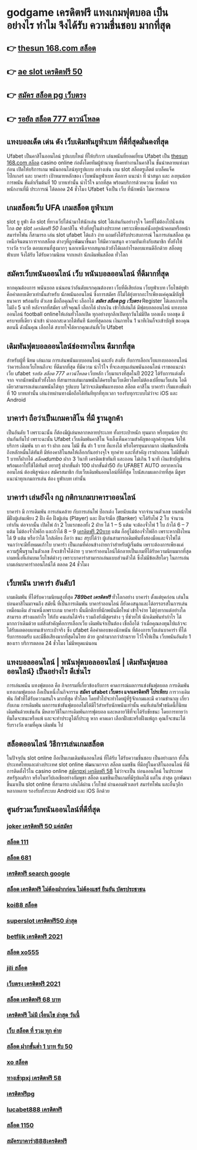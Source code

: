 # godgame เครดิตฟรี แทงเกมฟุตบอล  เป็นอย่างไร ทำไม จึงได้รับ ความชื่นชอบ มากที่สุด

## 👉 [thesun 168.com สล็อต](https://bio.link/tisawago)
## 👉 [ae slot เครดิตฟรี 50](https://mabet.net/credit-free-100/)
## 👉 [สมัคร สล็อต pg เว็บตรง](https://mabet.net/register/)
## 👉 [รอยัล สล็อต 777 ดาวน์โหลด](https://member.mabet.net/?action=login)

## แทงบอลเด็ด เด่น ดัง เว็บเดิมพันยูฟ่าเบท ที่ดีที่สุดมั่นคงที่สุด

Ufabet  เป็นคาสิโนออนไลน์ รูปแบบใหม่ ที่ให้บริการ เล่นพนันที่ยอดเยี่ยม Ufabet เป็น [thesun 168.com สล็อต](https://mabet.net/credit-free-100/) casino online   ก่อตั้งโดยทีมผู้ชำนาญ ที่เคยทำงานในคาสิโน  ชั้นนำหลายแห่งมาก่อน เปิดให้บริการเกม พนันออนไลน์ทุกรูปแบบ อย่างเช่น เกม slot สล็อตรูเล็ตต์ แบล็คแจ็ค  โป๊กเกอร์ และ บาคาร่า เป้าหมายหลักของ เว็บพนันยูฟ่าเบท  คือการ แนะนำ ที่ น่าสนุก และ ลงทุนน้อย การพนัน ขั้นต่ำเริ่มต้นที่ 10 บาทเท่านั้น น่าไว้ใจ มากที่สุด พร้อมบริการด้วยความ ซื่อสัตย์  จากพนักงานที่มี ประการณ์ ได้ตลอด 24 ชั่วโมง Ufabet  จึงเป็น เว็บ ที่นักพนัก  ไม่ควรพลาด

##  เกมสล็อตเว็บ UFA  เกมสล็อต  ยูฟ่าเบท

 slot ยู ยูฟ่า คือ  slot ที่ทางเว็ปได้นำมาให้นักเล่น slot  ได้เล่นกันอย่างจุใจ โดยที่ไม่ต้องไปนั่งเล่นไกล *ae slot เครดิตฟรี 50* ถึงคาสิโน จริงที่อยู่ในต่างประเทศ เพราะเพียงแค่นั่งอยู่หน้าคอมหรือหน้า สมาร์ทโฟน ก็สามารถ เล่น slot ufabet  ได้แล้ว  ง่าย  แถมยังได้รับประสบการณ์ ในการเล่นสล็อต สุดเหนือจินตนาการจากสล็อต ต่างๆที่ถูกพัฒนาขึ้นมา ให้มีความสนุก ความบันเทิงกับสมาชิก   ทั้งยังให้รางวัล รางวัล ตอบแทนที่สูงมากๆ นอกเหนือจากสนุกแล้วยังได้ผลกำไรตอบแทนดีอีกด้วย สล็อตยูฟ่าเบท  จึงได้รับ ได้รับความนิยม จากเหล่า นักเดิมพันสล็อต  ทั่วโลก 


## สมัครเว็บพนันออนไลน์  เว็บ พนันบอลออนไลน์ ที่ดีมากที่สุด 

หากคุณต้องการ    พนันบอล  แน่นอนว่าอันดับแรกคุณต้องหา เว็บที่ดีเสียก่อน  เว็บยูฟ่าเบท เว็บไซต์ยูฟ่าคือคำตอบเดียวเท่านั้นสำหรับ นักพนันออนไลน์  ซึ่งการสมัคร ก็ไม่ได้ยุ่งยากอะไรเพียงแค่คุณมีบัญชีธนาคาร พร้อมกับ ตัวเลข  มือถือคุณก็จะ เลือกได้ ***สมัคร สล็อต pg เว็บตรง***  Register ได้เลยภายในไม่ถึง 5 นาที หลังจากที่สมัคร เสร็จคุณก็ เลือกได้ ฝากเงิน เข้าไปเล่นได้ มีฟุตบอลออนไลน์ แทงบอลออนไลน์ football onlineให้เล่นทั่วโลกเปิด ทุกอย่างทุกลีกเปิดทุกวันไม่มีปิด  บอลเต็ง  บอลชุด มีครบจบที่เดียว   นำเข้า   นำออกสะดวกได้ทันที  น้อยที่สุดถอน เงินภายใน 1 นาทีเงินก็จะเข้าบัญชี ของคุณ ตอนนี้ ดังนั้นคุณ เลือกได้ สบายใจได้หากคุณเล่นที่เว็บ Ufabet 

##  เดิมพันฟุตบอลออนไลน์ช่องทางไหน ดีมากที่สุด

สำหรับผู้ที่ นิยม เล่นเกม การเล่นพนันแบบออนไลน์ และยัง สงสัย กับการเลือกเว็บแทงบอลออนไลน์ ว่าควรเลือกเว็บไหนถึงจะ ที่ดีมากที่สุด  ที่มีความ น่าไว้ใจ ที่จะลงทุนเล่นพนันออนไลน์ เราขอแนะนำเว็บ  ufabet *รอยัล สล็อต 777 ดาวน์โหลด* เว็บหลัก  เว็บมาแรงที่สุดในปี 2022 ได้รับการแต่งตั้งจาก จากนักพนันทั่วทั้งโลก ที่สามารถเล่นเกมพนันได้ครบในเว็บเดียวโดยไม่ต้องเปลี่ยนเว็บเล่น ไอดีเดียวสามารถเล่นเกมพนันได้ทุก รูปแบบ ไม่ว่าจะเดิมพันแทงบอล สล็อต คาสิโน บาคาร่า เริ่มแทงขั้นต่ำที่ 10 บาทเท่านั้น เล่นง่ายผ่านทางมือถือได้ทันทีทุกที่ทุกเวลา รองรับทุกระบบไม่ว่าจะ  iOS และ Android 


##  บาคาร่า ถือว่าเป็นเกมคาสิโน ที่มี  ฐานลูกค้า

เป็นอันดับ 1 เพราะฉะนั้น  ก็ต้องมีผู้เล่นหลากหลายประเภท ทั้งกระเป๋าหนัก ทุนมาก หรือทุนน้อย ประปนกันกันไป เพราะฉะนั้น Ufabet เว็บเดิมพันคาสิโน   จึงเล็งเห็นความสำคัญของลูกค้าทุกคน จึงให้บริการ เดิมพัน  บา คา ร่า ฝาก ถอน ไม่มี ขั้น ต่ํา  1 บาท ก็แทงได้ หรือใครทุนมากมาก เดิมพันหลักพัน ถึงหลักหมื่นได้ทันที มีห้องคาสิโนสดให้เลือกกันอย่างจุใจ ทุกค่าย และที่สำคัญ เราฝากถอน ไม่มีขั้นต่ำ 1 บาทก็ฝากได้ *สล็อตdumbo* ฝาก 3 วินาที เครดิตเข้าทันที และถอน ไม่เกิน 1 นาที เงินเข้าบัญชีท่าน พร้อมเอาไปใช้ได้ทันที อยากรู้  ฝากขั้นต่ำ 100 ฝากขั้นต่ำ50 กับ UFABET AUTO อยากหาเงินออนไลน์ ต้องพิสูจน์เอง สมัครสมาชิก กับเว็บเดิมพันออนไลน์ที่ดีที่สุด โบนัสเกมแตกง่ายที่สุด มีสูตรแนะนำทุกเกมการเล่น ต้อง  ยูฟ่าเบท  เท่านั้น

## บาคาร่า เล่นยังไง กฎ กติกาเกมบาคาราออนไลน์

บาคาร่า มี  การเดิมพัน  การเล่นคล้าย กับการเล่นไพ่ ป๊อกเด้ง โดยนับแต้ม จากจำนวนตัวเลข บนหน้าไพ่ มีฝั่งผู้เล่นเพียง 2 ฝั่ง คือ ฝั่งผู้เล่น (Player)  และ ฝั่งเจ้ามือ (Banker) จะได้รับไพ่ 2 ใบ จำนวน เท่ากัน  ต่อจากนั้น  เปิดไพ่ ถ้า 2 ใบแรกของทั้ง 2 ฝ่าย ได้ 1 – 5 แต้ม จะต้องจั่วไพ่ 1 ใบ ถ้าได้ 6 – 7 แต้ม ไม่ต้องจั่วไพ่อีก  และถ้าได้ 8 – 9 [เครดิตฟรี 20บาท](https://mabet.net/20-free-100/) แต้ม ก็อยู่ไม่ต้องจั่วไพ่อีก เพราะหากฝั่งไหน ได้ 9 แต้ม หรือว่าได้ ใกล้เคียง ถือว่า ชนะ สรุปได้ว่า ผู้เล่นสามารถเดิมพันทั้งสองมือและจั่วไพ่ได้จนกว่าจะมีทั้งหมดเก้าใบ บาคาร่า  เป็นเกมที่ค่อนข้างง่ายกว่าสำหรับผู้เริ่มต้น เพราะต้องการเพียงแค่ความรู้พื้นฐานในตัวเลข ก็จะเข้าใจได้ง่าย ๆ บาคาร่าออนไลน์ได้กลายเป็นเกมที่ได้รับความนิยมมากที่สุดเกมหนึ่งที่เล่นบนเว็บไซต์ต่างๆ เพราะบาคาร่าสามารถเล่นแบบส่วนตัวได้ ซึ่งไม่มีข้อเสียใดๆ ในการเล่นเกมเล่นบาคาร่าออนไลน์ได้  ตลอด 24 ชั่วโมง

## เว็บพนัน  บาคาร่า อันดับ1

เกมเดิมพัน ที่ได้รับความนิยมสูงที่สุด ***789bet เครดิตฟรี*** ทั่วโลกอย่าง  บาคาร่า ตั้งแต่ยุคก่อน เล่นในบ่อนคาสิโนมาจนถึง สมัยนี้ ที่เป็นการเดิมพัน บาคาร่าออนไลน์ ก็ยังคงสนุกและได้อรรถรสในการเล่นเหมือนเดิม ส่วนหนึ่งเพราะเกม บาคาร่า นั้นมีกติกาที่นักพนันมือใหม่  เข้าใจง่าย ไม่ยุ่งยากแต่อย่างใด  สามารถ สร้างผลกำไร ให้กับ คนเล่นได้จริง  รวมถึงยังมีสูตรต่าง ๆ ที่ช่วยให้ นักเดิมพันทำกำไร ได้มากกว่าเดิมด้วย แต่สิ่งสำคัญคือการเลือกเว็บ เดิมพันจำเป็นต้อง เชื่อถือได้ ว่าเมื่อคุณลงทุนไปแล้วจะ ได้รับผลตอบแทนเข้ากระเป๋าจริง ซึ่ง  ufabet  คือคำตอบของนักพนัน ที่ต้องการเว็บเล่นบาคาร่า ที่ได้ รับการยอมรับ และมีชื่อเสียงมากที่สุดในไทย ด้วย ลูกค้ามากกว่าล้านราย ไว้ใจให้เป็น เว็บพนันอันดับ 1 ของเรา บริการตลอด 24 ชั่วโมง ไม่มีหยุดแน่นอน

## แทงบอลออนไลน์ | พนันฟุตบอลออนไลน์ | เดิมพันฟุตบอลออนไลน์} เป็นอย่างไร  ดีเช่นไร

 การเล่นพนัน  แทงฟุตบอล คือ กิจกรรมที่เกี่ยวข้องกับการ  คาดการณ์ผลการแข่งขันฟุตบอล การเดิมพัน แทงเกมฟุตบอล  ถือเป็นหนึ่งในกิจกรรม **สมัคร ufabet เว็บตรง แจกเครดิตฟรี โปรเพียบ** การวางเดิมพัน กีฬาที่ได้รับความสนใจ มากที่สุด ทั่วโลก โดยทั่วไปจะทำโดยผู้ที่รู้จักเกมและมี ความชำนาญ เกี่ยวกับเกม การเดิมพัน ผลการแข่งขันฟุตบอลไม่ได้มีไว้สำหรับนักพนันเท่านั้น คนที่เล่นกีฬาชนิดนี้ก็นิยมเดิมพันด้วยเช่นกัน มีหลายวิธีในการเดิมพันการฟุตบอล และหลายวิธีที่จะได้รับชัยชนะ โดยการทายว่า ทีมใดจะชนะหรือแพ้ และจะทำประตูได้กี่ประตู หาก คาดเดา เลือกฝั่งชะหรือฝั่งแพ้ถูก คุณก็จะชนะได้ รับรางวัล ตามที่คุณ เดิมพัน ไป

## สล็อตออนไลน์ วิธีการเล่นเกมสล็อต

ในปัจจุบัน  slot online ถือเป็นเกมเดิมพันออนไลน์  ที่ได้รับ ได้รับความชื่นชอบ เป็นอย่างมาก ทั้งในประเทศไทยและต่างประเทศ slot online พัฒนามาจาก สล็อต  แมชชีน ที่มีอยู่ในคาสิโนออนไลน์   ที่มีการติดตั้งไว้ใน casino online  [สมัครpxj เครดิตฟรี 58](https://mabet.net/)  ไม่ว่าจะเป็น บ่อนออนไลน์ ในประเทศสหรัฐอเมริกา หรือในทวีปเอเชียอย่างกัมพูชา สล็อต  แมชชีนเป็นเกมที่มีรูปผลไม้ แต่ใน ล่าสุด ถูกพัฒนาขึ้นมาเป็น  slot online  ที่สามารถ เล่นได้ผ่าน เว็บไซต์  ผ่านคอมพิวเตอร์  สมาร์ทโฟน  และอื่นๆอีกหลากหลาย  รองรับทั้งระบบ Android และ iOS อีกด้วย

## ศูนย์รวมเว็บพนันออนไลน์ที่ดีที่สุด

### [joker เครดิตฟรี 50 แค่สมัคร](https://atom.io/themes/MABET.net%20โบนัสเยอะที่สุด%20superslot%20เครดิตฟรี%2030%20ยืนยันเบอร์%20008%20สล็อต%20ฝาก%2020%20รับ%20100%20แตกหนัก)
### [สล็อต 111](https://atom.io/themes/MABET.net%20โบนัสเยอะที่สุด%20superslot1234%20เครดิตฟรี50%20008%20สล็อต%20ฝาก%2020%20รับ%20100%20แตกหนัก)
### [สล็อต 681](https://atom.io/themes/MABET.net%20โบนัสเยอะที่สุด%20slot%20เครดิตฟรี%2050%20ยืนยันเบอร์ล่าสุด%20008%20สล็อต%20ฝาก%2020%20รับ%20100%20แตกหนัก)
### [เครดิตฟรี search google](https://atom.io/themes/MABET.net%20โบนัสเยอะที่สุด%20สล็อตwallet%20008%20สล็อต%20ฝาก%2020%20รับ%20100%20แตกหนัก)
### [สล็อต เครดิตฟรี ไม่ต้องฝากก่อน ไม่ต้องแชร์ ยืนยัน บัตรประชาชน](https://atom.io/themes/MABET.net%20โบนัสเยอะที่สุด%20สล็อต%2099%20008%20สล็อต%20ฝาก%2020%20รับ%20100%20แตกหนัก)
### [koi88 สล็อต](https://atom.io/themes/MABET.net%20โบนัสเยอะที่สุด%20เว็บ%20สล็อต%20ฝาก%2020%20รับ%20100ล่าสุด%20008%20สล็อต%20ฝาก%2020%20รับ%20100%20แตกหนัก)
### [superslot เครดิตฟรี50 ล่าสุด](https://atom.io/themes/MABET.net%20โบนัสเยอะที่สุด%20สล็อต%20ค่าย%20jili%20008%20สล็อต%20ฝาก%2020%20รับ%20100%20แตกหนัก)
### [betflik เครดิตฟรี 2021](https://atom.io/themes/MABET.net%20โบนัสเยอะที่สุด%20สล็อต%20ยู%20ฟ่า%20777%20008%20สล็อต%20ฝาก%2020%20รับ%20100%20แตกหนัก)
### [สล็อต xo555](https://atom.io/themes/MABET.net%20โบนัสเยอะที่สุด%20สล็อต%20xo1234%20008%20สล็อต%20ฝาก%2020%20รับ%20100%20แตกหนัก)
### [jili สล็อต](https://atom.io/themes/MABET.net%20โบนัสเยอะที่สุด%20เครดิตฟรี%20100%20เคยฝาก%20ได้%20120%20008%20สล็อต%20ฝาก%2020%20รับ%20100%20แตกหนัก)
### [เว็บตรง เครดิตฟรี 2021](https://atom.io/themes/MABET.net%20โบนัสเยอะที่สุด%20666%20สล็อต%20008%20สล็อต%20ฝาก%2020%20รับ%20100%20แตกหนัก)
### [สล็อต เครดิตฟรี 68 บาท](https://atom.io/themes/MABET.net%20โบนัสเยอะที่สุด%20มาวินเบท%20สล็อต%20008%20สล็อต%20ฝาก%2020%20รับ%20100%20แตกหนัก)
### [เครดิตฟรี ไม่มี เงื่อนไข ล่าสุด วันนี้](https://atom.io/themes/MABET.net%20โบนัสเยอะที่สุด%20superslot%20เครดิตฟรี30%20008%20สล็อต%20ฝาก%2020%20รับ%20100%20แตกหนัก)
### [เว็บ สล็อต ที่ รวม ทุก ค่าย](https://atom.io/themes/MABET.net%20โบนัสเยอะที่สุด%20joker%20เครดิตฟรี%2050%20ไม่ต้องแชร์ล่าสุด%20008%20สล็อต%20ฝาก%2020%20รับ%20100%20แตกหนัก)
### [สล็อต ฝากขั้นต่ำ 1 บาท รับ 50](https://atom.io/themes/MABET.net%20โบนัสเยอะที่สุด%20สล็อต%20เครดิตฟรี%20100%20ไม่ต้องแชร์%202020%20ได้จริง%20008%20สล็อต%20ฝาก%2020%20รับ%20100%20แตกหนัก)
### [xo สล็อต](https://atom.io/themes/MABET.net%20โบนัสเยอะที่สุด%20superslotxdเครดิตฟรี50%20008%20สล็อต%20ฝาก%2020%20รับ%20100%20แตกหนัก)
### [ทางเข้าpxj เครดิตฟรี 58](https://atom.io/themes/MABET.net%20โบนัสเยอะที่สุด%20superslot%20เครดิตฟรี50บาท%20008%20สล็อต%20ฝาก%2020%20รับ%20100%20แตกหนัก)
### [เครดิตฟรีpg](https://atom.io/themes/MABET.net%20โบนัสเยอะที่สุด%20เว็บ%20wow%20slot%20เครดิตฟรี%20008%20สล็อต%20ฝาก%2020%20รับ%20100%20แตกหนัก)
### [lucabet888 เครดิตฟรี](https://atom.io/themes/MABET.net%20โบนัสเยอะที่สุด%20สมัครสล็อต%20เครดิตฟรี%20008%20สล็อต%20ฝาก%2020%20รับ%20100%20แตกหนัก)
### [สล็อต 1150](https://atom.io/themes/MABET.net%20โบนัสเยอะที่สุด%20สล็อต%20เครดิตฟรี%20100%20ไม่ต้องแชร์%202022%20ล่าสุด%20008%20สล็อต%20ฝาก%2020%20รับ%20100%20แตกหนัก)
### [สมัครบาคาร่า888เครดิตฟรี](https://atom.io/themes/MABET.net%20โบนัสเยอะที่สุด%20super%20slot777%20เครดิตฟรี%2030%20ยืนยันเบอร์%20008%20สล็อต%20ฝาก%2020%20รับ%20100%20แตกหนัก)